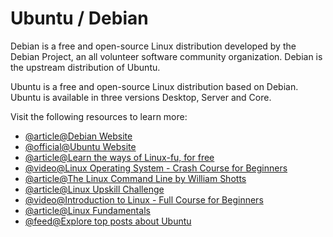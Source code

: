 # Ubuntu / Debian

Debian is a free and open-source Linux distribution developed by the Debian Project, an all volunteer software community organization. Debian is the upstream distribution of Ubuntu.

Ubuntu is a free and open-source Linux distribution based on Debian. Ubuntu is available in three versions Desktop, Server and Core.

Visit the following resources to learn more:

- [@article@Debian Website](https://www.debian.org/)
- [@official@Ubuntu Website](https://ubuntu.com/)
- [@article@Learn the ways of Linux-fu, for free](https://linuxjourney.com/)
- [@video@Linux Operating System - Crash Course for Beginners](https://www.youtube.com/watch?v=ROjZy1WbCIA)
- [@article@The Linux Command Line by William Shotts](https://linuxcommand.org/tlcl.php)
- [@article@Linux Upskill Challenge](https://linuxupskillchallenge.org/)
- [@video@Introduction to Linux - Full Course for Beginners](https://www.youtube.com/watch?v=sWbUDq4S6Y8\&pp=ygUTVWJ1bnR1IGNyYXNoIGNvdXJzZQ%3D%3D)
- [@article@Linux Fundamentals](https://academy.hackthebox.com/course/preview/linux-fundamentals)
- [@feed@Explore top posts about Ubuntu](https://app.daily.dev/tags/ubuntu?ref=roadmapsh)
